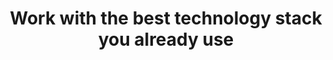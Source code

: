 ---
title: Work with the best technology stack you already use
button:
  enable: true
  label: "Integration All"
  link: "/integrations"
list:
  - logo: "/images/about/slack.svg"
  - logo: "/images/about/hubspot.svg"
  - logo: "/images/about/zendesk.svg"
  - logo: "/images/about/zoom.svg"
  - logo: "/images/about/google.svg"
  - logo: "/images/about/notion.svg"
  - logo: "/images/about/jira.svg"
---